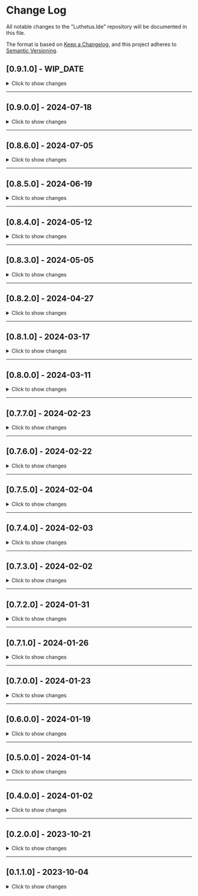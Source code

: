# Change Log

All notable changes to the "Luthetus.Ide" repository will be documented in this file.

The format is based on [Keep a Changelog](https://keepachangelog.com/en/1.0.0/),
and this project adheres to [Semantic Versioning](https://semver.org/spec/v2.0.0.html).

## [0.9.1.0] - WIP_DATE
<details>
  <summary>Click to show changes</summary>

	### FIX
	- 'Find All' tool shows results in a tree view.
	  As well, it shows multiple results per file,
	  preview text for each result,
	  and moves cursor to the respective result within the file.
	- '@onkeydown="EventUtil.AsNonRenderingEventHandler<KeyboardEventArgs>(ReceiveOnKeyDown)"'
      This avoids unnecessary rendering due to implicit state has changed in the Blazor events.
      Note: the exact version this was added in is uncertain. It was recent though.
</details>

---

## [0.9.0.0] - 2024-07-18
<details>
  <summary>Click to show changes</summary>

	### FIX
	- IDE is language "neutral".
	  All .NET support was moved to its own project 'Luthetus.Extensions.DotNet.csproj'.
	  This allows one to pick and choose which programming languages the IDE supports.
</details>

---

## [0.8.6.0] - 2024-07-05
<details>
  <summary>Click to show changes</summary>

	### FIX
	- If a context menu is rendered off-screen, then it is repositioned.
</details>

---

## [0.8.5.0] - 2024-06-19
<details>
  <summary>Click to show changes</summary>

	### FIX
	- Added Lexer support for C# char type.
	- Added Lexer support for C# escape characters (both string and char types).
	- Breadth first C# parser (used to be depth first).
	  This lets the parser see same scope definitions that occur
	  below in the text, relative to where its being
	  referenced from.
	- Re-written undo/redo. In short, only changes are tracked
	  now. Whereas previously a copy of the entire file was being stored.
	- Various text editor optimizations.
	  One of which is not to re-calculate the virtualization
	  result if the user's action did not cause an edit.
	  In otherwords, any movement keys for the cursor
	  won't re-calculate the virtualization result.
	- Enqueueing a background task is a "synchronous" method, (it used to be async).
</details>

---

## [0.8.4.0] - 2024-05-12
<details>
  <summary>Click to show changes</summary>

	### FIX
	- Optimization: scrolling can be done to a C# model with IEditContext. This is a massive optimization,
	  instead of every change to the text editor scrollbar invoking JavaScript interop to set
	  the scrollbar, the IEditContext will gather many events that ask to modify the scrollbar,
	  and batch them into a single JavaScript interop call to set the scrollbar.
	- Change: Re-write ThrottleAsync.cs
	- Change: A lot of synchronous UI code was re-written to be async. The goal is that all UI code should be async from top to bottom (generally speaking).
	- Fix: MostCharactersOnASingleLineTuple
	- Fix: .NET Solution text editor syntax highlighting (right click the .NET Solution in the treeview and pick the menu option to open it in the text editor)
</details>

---

## [0.8.3.0] - 2024-05-05
<details>
  <summary>Click to show changes</summary>

	### FIX
	- Fix Linux solution explorer paths. (issue was relating to '\' vs '/' directory separator).
	- Fix Linux copy and paste.
	- Fix get local storage.
	- Fix unit test output. (still isn't perfect)
	- Fix insertion of text when text-editor-cursor has a selection
	- Fix text editor mouse wheel scrolling
	- Fix text editor bring cursor into view.
	- Batch terminal output. (this is a massive performance improvement,
	  instead of writing line by line, if many lines of output need to be written,
	  they all are written in one operation.)
	- Parse the output of the terminal on a 'by-command-basis'.
	  One can run 'dotnet run' with a .net cli output parser,
	  then run 'git status' with a git cli output parser, as an example.
	- Git integration progress. For example, a button that runs "git status",
	  parses the terminal output, and creates a tree view of all the changed files.
	  The git integration is still in progress though. (more usage of the '.git'
	  folder instead of just parsing the terminal so much is likely a path to take).
</details>

---

## [0.8.2.0] - 2024-04-27
<details>
  <summary>Click to show changes</summary>

	### FIX
	- Integrated Terminal.
	- Moving github publish action to this repo itself (old website is located in the repo: Luthetus/Luthetus.Website).
</details>

---

## [0.8.1.0] - 2024-03-17
<details>
  <summary>Click to show changes</summary>

	### FIX
	- TextEditorDynamicViewModelAdapter.cs: Drag a text editor tab to dock it on a panel, or out into a dialog, and vice versa.
	- IDynamicViewModel.cs: Interface to implement drag, drop, or dock for a UI element.
</details>

---

## [0.8.0.0] - 2024-03-11
<details>
  <summary>Click to show changes</summary>

	### FIX
	- TextEditorModelModifier.Partition.cs: Text Editor content is partitioned in 4096 character chunks.
	- DirtyResourceUriInteractiveIconDisplay.razor.cs: Text Editor models which are unsaved now appear in bottom right.
	- PolymorphicTabDisplay.razor.cs (2024-03-15: renamed to TabDisplay.razor.cs and moved) PolymorphicUi has been started.
	  One can see it in action by dragging a text editor tab off of the editor, and then letting go. This will turn that tab into a dialog.
	- ThrottleController.cs has been started. All UI events are passed through the same throttle. Furthermore, each UI event
	  can specify its own throttle delay, while maintaining the execution by order in which the UI events occurred.
	- ThrottleEventOnKeyDown.cs Text Editor event batching. By way of the previously mentioned ThrottleController,
	  consecutive UI events which are batchable with one another. Will merge into a batch event. For example, if 20 onkeydown
	  events are waiting in the throttle controller, then 1 onkeydownBatch event will occur which contains all 20 onkeydown events.
	- SolutionExplorerContextMenu.razor.cs: Solution Explorer multi-select context menu options. 
	  If one selects many files/directories, then the 'delete' context menu option will be available. This option will
	  delete all the selected files/directories.
	- WASM Performance issues: with this update it seems I introduced a UI thread blockage. Holding down any key while typing
	  in the text editor will freeze the UI as a result (more or less) until one lets go. I wanted to fix this issue before updating
	  the website, but there are so many vital changes in this update, that I want to make them known.
	- Native IDE Performance issues: I find any file with more than 10,000 characters in it is a bit laggy. I'm still able to myself, use
	  the IDE to develop the IDE, but large files aren't too great of an experience at the moment. I wrote partitioning for text editor
	  content in chunks of 4,096 characters. But, still there are many more optimizations I have planned for large files optimization.
</details>

---

## [0.7.7.0] - 2024-02-23
<details>
  <summary>Click to show changes</summary>

	### FIX
	- The diagnostics should render properly now. Prior to this, if one opened "Program.cs",
	  then opened any other file, the diagnostics from "Program.cs" may have rendered in the other file
	  that was opened after the fact.
</details>

---

## [0.7.6.0] - 2024-02-22
<details>
  <summary>Click to show changes</summary>

	### FIX
	- { Ctrl + f } (find within texteditor) will scroll the found results
	  into view as one iterates over the search results.
	- Add 'Tools' dropdown to header.
	- 'BackgroundTasks' dialog shows all the background tasks that the
	  IDE is performing, as they happen. For example, open the dialog,
	  move it so you can see the text editor, then click and drag your cursor
	  within the text editor. Each on mouse move event fires a 'BackgroundTask'
	  named "te_HandleContentOnMouseMove"
	- Progress with debugger integration 'IntegratedTerminalDisplay.razor.cs'.
	  This component came about because, after attaching to a process ID with
	  <a href="https://github.com/Samsung/netcoredbg" target="_blank">github: Samsung/netcoredbg</a>
	  I wanted to use the CLI to give commands, like a command to put a breakpoint
	  for example. But when running netcoredbg, the program immediately
	  would return, as opposed to reading user input.
	  I wrote a simple C program that prompts the user for their name.
	  When the C program then tries to read standard input, they await a
	  SemaphoreSlim, and an input HTML element gets rendered.
	  Once the input HTML element receives an 'Enter' keystroke,
	  the standard input is set as the HTML element value,
	  and the SemaphoreSlim is released by the UI thread. Then
	  the CLI program reads standard input.
</details>

---

## [0.7.5.0] - 2024-02-04
<details>
  <summary>Click to show changes</summary>

	### FIX
	- Fix Fluxor related deadlocks in Photino hosted app version of the IDE.
	  I made a PR to the Fluxor repo: <a href="https://github.com/mrpmorris/Fluxor/pull/469" target="_blank">https://github.com/mrpmorris/Fluxor/pull/469</a>
	  This seems to only happen in the Photino hosted app.
	  I hope to hear back from the creator of Fluxor, I might just be
	  doing something silly on my end to even encounter this.
</details>

---

## [0.7.4.0] - 2024-02-03
<details>
  <summary>Click to show changes</summary>

	### FIX
	- Fix the IDE freezing "randomly":
	  I wrote the <a href="https://github.com/Luthetus/Luthetus.Ide/blob/main/Luthetus.Common/Source/Lib/Luthetus.Common.RazorLib/Reactives/Models/Throttle.cs" target="_blank">Throttle.cs</a> initially as async.
	  But if the source that wants to be throttled awaits the throttle timer,
	  its just sort of nonsense, right?
	  I believe this was locking.
	  Now its a fire and forget, so the invoker doesn't have to await the
	  throttle.
</details>

---

## [0.7.3.0] - 2024-02-02
<details>
  <summary>Click to show changes</summary>

	### FIX
	- A preview text editor when using 'Code Search' ({ Ctrl + , } written out: "Control + Comma").
	- The most recently interacted with Dialog will render above any other. (this refers to two dialogs overlapping).
	- A newly opened dialog will be set as focused (this is for keyboard usage ease of use).
	- Open a find overlay within a texteditor: { Ctrl + f }
</details>

---

## [0.7.2.0] - 2024-01-31
<details>
  <summary>Click to show changes</summary>

	### FIX
	- Add usings when autocompleting a type
	- GUI editor for C# Compiler Service. (follows the text editor cursor)
	- A file cannot be deleted unless it is first given deletion rights
	- 'Ctrl + ,' progress (only searches on files are being done.
	  Clicking a resulting file will open that file in the text editor)
	- 'Ctrl + Shift + F' progress (the search query, find all button,
      and file system path to seach in are the only UI elements
      in effect currently). A list gets made at the bottom of the dialog
      wth the results, and clicking a result will open that file in the text editor.
</details>

---

## [0.7.1.0] - 2024-01-26
<details>
  <summary>Click to show changes</summary>

	### FIX
	- Import repositories from GitHub
</details>

---

## [0.7.0.0] - 2024-01-23
<details>
  <summary>Click to show changes</summary>

	### FIX
	- Added all storage types. (struct, class, interface, enum, record)
	- Added Primary constructors (for records only at the moment)
	-  Object initialization (new Type { Property = Value, })
	- Improved 'var' contextual keyword. (detecting it as a keyword or an identifier)
	- Generic Type syntax highlighting. (List&lt;int&gt; myVariable;)
	- The following syntaxes are now expressions: constructor invocation, variable references, function invocation.
	- If parser throws an exception, still draw the valid Lexer syntax highlighting. (lexer syntax highlighting does the keywords, and more syntactic related things)
	- Added access modifiers to type definition. (public, "protected internal", protected, internal, "private protected", private).
	  Usage of access modifiers is not yet implemented, only the parsing of them.
	- Added the "partial" modifier to type definition. 
	  Usage of the modifier is not yet implemented, only the parsing of it.
</details>

---

## [0.6.0.0] - 2024-01-19
<details>
  <summary>Click to show changes</summary>

	### FIX
	- Fixed 'Go To Definition' (F12 when in text editor)
	- Fixed 'Go To Matching Character' ("Ctrl + ]" when in text editor. Holding shift will select the text.)
	- Improved the C# Compiler Service, namespaces were changed the most.
</details>

---

## [0.5.0.0] - 2024-01-14
<details>
  <summary>Click to show changes</summary>

	### FIX
	- Tab characters are rendered properly when scrolling horizontally in the text editor.
	- Fix the majority of bugs that came about from the re-write of the Text Editor for immutability.
	- Progress on tree view for multi-selecting nodes
</details>

---

## [0.4.0.0] - 2024-01-02
<details>
  <summary>Click to show changes</summary>

	### FIX
	- Unit Test Explorer
	- Re-write text editor for immutability
</details>

---

## [0.2.0.0] - 2023-10-21
<details>
  <summary>Click to show changes</summary>

	### FIX
	- C# Autocompletion via Binder
	- C# Parsing improvements
</details>

---

## [0.1.1.0] - 2023-10-04
<details>
  <summary>Click to show changes</summary>

	### FIX
	- Keymaps to navigate user's focus with the keyboard to PanelTabs.
	- (Example:) "Ctrl + Alt + S" => Set focus to solution explorer. Also, if the solution explorer isn't the active tab, make it the active tab.
	- The active contexts panel tab (default position is in bottom panel) will
  	show the keymap available given the user's focus. Use the "Inspect Element" like
	  functionality to lock the Context so you can see the keymap without losing it once
	  you click on the active contexts panel tab to view the keymap.
</details>
